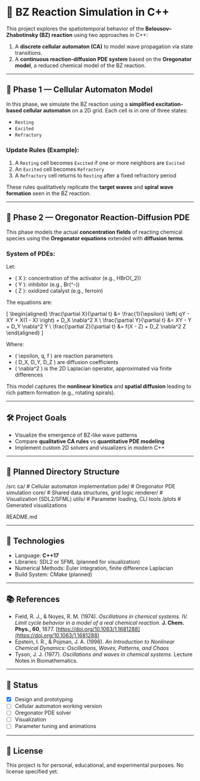 # 🔬 BZ Reaction Simulation in C++

This project explores the spatiotemporal behavior of the **Belousov–Zhabotinsky (BZ) reaction** using two approaches in C++:

1. A **discrete cellular automaton (CA)** to model wave propagation via state transitions.
2. A **continuous reaction-diffusion PDE system** based on the **Oregonator model**, a reduced chemical model of the BZ reaction.

---

## 🧱 Phase 1 — Cellular Automaton Model

In this phase, we simulate the BZ reaction using a **simplified excitation-based cellular automaton** on a 2D grid. Each cell is in one of three states:

- `Resting`
- `Excited`
- `Refractory`

### Update Rules (Example):

1. A `Resting` cell becomes `Excited` if one or more neighbors are `Excited`
2. An `Excited` cell becomes `Refractory`
3. A `Refractory` cell returns to `Resting` after a fixed refractory period

These rules qualitatively replicate the **target waves** and **spiral wave formation** seen in the BZ reaction.

---

## 🌊 Phase 2 — Oregonator Reaction-Diffusion PDE

This phase models the actual **concentration fields** of reacting chemical species using the **Oregonator equations** extended with **diffusion terms**.

### System of PDEs:

Let:
- \( X \): concentration of the activator (e.g., HBrO\(_2\))
- \( Y \): inhibitor (e.g., Br\(^-\))
- \( Z \): oxidized catalyst (e.g., ferroin)

The equations are:

\[
\begin{aligned}
\frac{\partial X}{\partial t} &= \frac{1}{\epsilon} \left( qY - XY + X(1 - X) \right) + D_X \nabla^2 X \\
\frac{\partial Y}{\partial t} &= XY - Y + D_Y \nabla^2 Y \\
\frac{\partial Z}{\partial t} &= f(X - Z) + D_Z \nabla^2 Z
\end{aligned}
\]

Where:
- \( \epsilon, q, f \) are reaction parameters
- \( D_X, D_Y, D_Z \) are diffusion coefficients
- \( \nabla^2 \) is the 2D Laplacian operator, approximated via finite differences

This model captures the **nonlinear kinetics** and **spatial diffusion** leading to rich pattern formation (e.g., rotating spirals).

---

## 🛠 Project Goals

- Visualize the emergence of BZ-like wave patterns
- Compare **qualitative CA rules** vs **quantitative PDE modeling**
- Implement custom 2D solvers and visualizers in modern C++

---

## 📁 Planned Directory Structure

/src
ca/ # Cellular automaton implementation
pde/ # Oregonator PDE simulation
core/ # Shared data structures, grid logic
renderer/ # Visualization (SDL2/SFML)
utils/ # Parameter loading, CLI tools
/plots # Generated visualizations

README.md

---

## 🔧 Technologies

- Language: **C++17**
- Libraries: SDL2 or SFML (planned for visualization)
- Numerical Methods: Euler integration, finite difference Laplacian
- Build System: CMake (planned)

---

## 📚 References

- Field, R. J., & Noyes, R. M. (1974). *Oscillations in chemical systems. IV. Limit cycle behavior in a model of a real chemical reaction*. **J. Chem. Phys., 60**, 1877. [https://doi.org/10.1063/1.1681288](https://doi.org/10.1063/1.1681288)
- Epstein, I. R., & Pojman, J. A. (1998). *An Introduction to Nonlinear Chemical Dynamics: Oscillations, Waves, Patterns, and Chaos*
- Tyson, J. J. (1977). *Oscillations and waves in chemical systems*. Lecture Notes in Biomathematics.

---

## 📌 Status

- [x] Design and prototyping
- [ ] Cellular automaton working version
- [ ] Oregonator PDE solver
- [ ] Visualization
- [ ] Parameter tuning and animations

---

## 🚀 License

This project is for personal, educational, and experimental purposes. No license specified yet.

